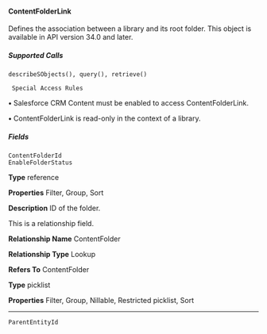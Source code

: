#### ContentFolderLink

Defines the association between a library and its root folder. This object is available in API version 34.0 and later.

##### Supported Calls
```
describeSObjects(), query(), retrieve()

 Special Access Rules

```
**•** Salesforce CRM Content must be enabled to access ContentFolderLink.

**•** ContentFolderLink is read-only in the context of a library.

##### Fields

```
ContentFolderId
EnableFolderStatus

```

**Type**
reference

**Properties**
Filter, Group, Sort

**Description**
ID of the folder.

This is a relationship field.

**Relationship Name**
ContentFolder

**Relationship Type**
Lookup

**Refers To**
ContentFolder

**Type**
picklist

**Properties**
Filter, Group, Nillable, Restricted picklist, Sort


-----

```
ParentEntityId
